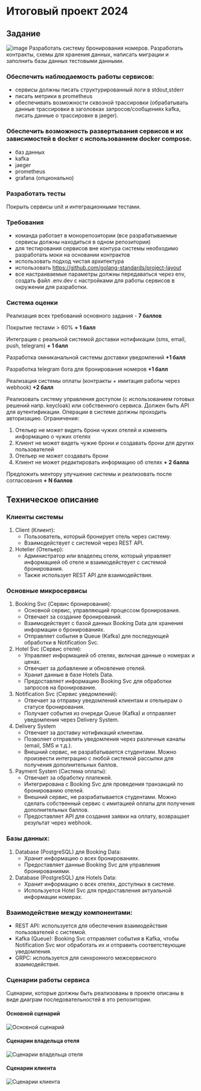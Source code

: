 # Итоговый проект 2024
## Задание
![image](./components-diagram.png)
Разработать систему бронирования номеров. Разработать контракты, схемы для хранения данных, написать миграции и заполнить базы данных тестовыми данными.
### Обеспечить наблюдаемость работы сервисов: 
- сервисы должны писать структурированный логи в stdout,stderr
- писать метрики в prometheus 
- обеспечивать возможности сквозной трассировки (обрабатывать данные трассировки в заголовках запросов/сообщениях kafka, писать данные о трассировке в jaeger). 
### Обеспечить возможность развертывания сервисов и их зависимостей в docker с использованием docker compose. 
- баз данных
- kafka
- jaeger
- prometheus
- grafana (опционально)
### Разработать тесты 
Покрыть сервисы unit и интеграционными тестами. 
### Требования
- команда работает в монорепозитории (все разрабатываемые сервисы должны находиться в одном репозитории)
- для тестирования сервисов вне контура системы необходимо разработать моки на основании контрактов
- использовать подход чистая архитектура
- использовать https://github.com/golang-standards/project-layout
- все настраиваемые параметры должны передаваться через env, создать файл .env.dev с настройками для работы сервисов в окружении для разработки. 
### Система оценки
Реализация всех требований основного задания - **7 баллов**

Покрытие тестами > 60% **+ 1 балл**

Интеграция с реальной системой доставки нотификации (sms, email, push, telegram) **+ 1 балл** 

Разработка омниканальной системы доставки уведомлений **+1 балл**

Разработка telegram бота для бронирования номеров **+1 балл**

Реализация системы оплаты (контракты + имитация работы через webhook) **+2 балл**

Реализовать систему управления доступом (с использованием готовых решений напр. keycloak) или собственного сервиса. Должен быть API для аутентификации. Операции в системе должны проходить авторизацию.
Ограничения: 
1) Отельер не может видеть брони чужих отелей и изменять информацию о чужих отелях
2) Клиент не может видеть чужие брони и создавать брони для других пользователей
3) Отельер не может создавать брони
4) Клиент не может редактировать информацию об отелях
**+ 2 балла**

Предложить ментору улучшение системы и реализовать после согласования **+ N баллов**

## Техническое описание
### Клиенты системы
1. Client (Клиент):
   - Пользователь, который бронирует отель через систему.
   - Взаимодействует с системой через REST API.
2. Hotelier (Отельер):
   - Администратор или владелец отеля, который управляет информацией об отеле и взаимодействует с системой бронирования.
   - Также использует REST API для взаимодействия.

### Основные микросервисы
1. Booking Svc (Сервис бронирования):
   - Основной сервис, управляющий процессом бронирования.
   - Отвечает за создание бронирований.
   - Взаимодействует с базой данных Booking Data для хранения информации о бронированиях.
   - Отправляет события в Queue (Kafka) для последующей обработки в Notification Svc.
2. Hotel Svc (Сервис отеля):
   - Управляет информацией об отелях, включая данные о номерах и ценах.
   - Отвечает за добавление и обновление отелей.
   - Хранит данные в базе Hotels Data.
   - Предоставляет информацию Booking Svc для обработки запросов на бронирование.
3. Notification Svc (Сервис уведомлений):
   - Отвечает за отправку уведомлений клиентам и отельерам о статусе бронирования.
   - Получает события из очереди Queue (Kafka) и отправляет уведомления через Delivery System.
4. Delivery System
   - Отвечает за доставку нотификаций клиентам.
   - Позволяет отправлять уведомления через различные каналы (email, SMS и т.д.).
   - Внешний сервис, не разрабатывается студентами. Можно произвести интеграцию с любой системой рассылки для получения дополнительных баллов.
5. Payment System (Система оплаты):
   - Отвечает за обработку платежей.
   - Интегрирована с Booking Svc для проведения транзакций по бронированию отелей.
   - Внешний сервис, не разрабатывается студентами. Можно сделать собственный сервис с имитацией оплаты для получения дополнительных баллов.
   - Предоставляет API для создания заявки на оплату, возвращает результат через webhook.

### Базы данных:
1. Database (PostgreSQL) для Booking Data:
   - Хранит информацию о всех бронированиях.
   - Предоставляет данные Booking Svc для управления бронированиями.
2. Database (PostgreSQL) для Hotels Data:
   - Хранит информацию о всех отелях, доступных в системе.
   - Используется Hotel Svc для предоставления актуальной информации номерах.
   
### Взаимодействие между компонентами:
   - REST API: используется для обеспечения взаимодействия пользователей с системой.
   - Kafka (Queue): Booking Svc отправляет события в Kafka, чтобы Notification Svc мог обработать их и отправить соответствующие уведомления.
   - GRPC: используется для синхронного межсервисного взаимодействия.

### Сценарии работы сервиса
Сценарии, которые должны быть реализованы в проекте описаны в виде диаграм последовательностей в это репозитории.
#### Основной сценарий

![Основной сценарий](./main.png)
#### Сценарии владельца отеля
![Сценарии владельца отеля](./hotelier.png)
#### Сценарии клиента
![Сценарии клиента](./client.png)

